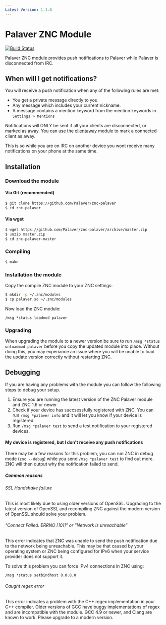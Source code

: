 ```yaml
---
Latest Version: 1.1.0
---
```


# Palaver ZNC Module

[![Build Status](https://img.shields.io/circleci/project/cocodelabs/znc-palaver/master.svg)](https://circleci.com/gh/cocodelabs/znc-palaver)

Palaver ZNC module provides push notifications to Palaver while Palaver is
disconnected from IRC.

##  When will I get notifications?

You will receive a push notification when any of the following rules are met:

* You get a private message directly to you.
* Any message which includes your current nickname.
* A message contains a mention keyword from the mention keywords in `Settings > Mentions`

Notifications will ONLY be sent if all your clients are disconnected, or marked
as away. You can use the [clientaway](http://wiki.znc.in/Clientaway) module to
mark a connected client as away.

This is so while you are on IRC on another device you wont receive many
notifications on your phone at the same time.

## Installation

### Download the module

#### Via Git (recommended)

```bash
$ git clone https://github.com/Palaver/znc-palaver
$ cd znc-palaver
```

#### Via wget

```bash
$ wget https://github.com/Palaver/znc-palaver/archive/master.zip
$ unzip master.zip
$ cd znc-palaver-master
```

### Compiling

```bash
$ make
```

### Installation the module

Copy the compile ZNC module to your ZNC settings:

```bash
$ mkdir -p ~/.znc/modules
$ cp palaver.so ~/.znc/modules
```

Now load the ZNC module:

    /msg *status loadmod palaver

### Upgrading

When upgrading the module to a newer version be sure to run
`/msg *status unloadmod palaver` before you copy the updated module into
place. Without doing this, you may experiance an issue where you will be
unable to load the update version correctly without restarting ZNC.

## Debugging

If you are having any problems with the module you can follow the
following steps to debug your setup.

1. Ensure you are running the latest version of the ZNC Palaver module and ZNC 1.6 or newer.
1. Check if your device has succsessfully registered with ZNC. You can run `/msg *palaver info` and it will let you know if your device is registered.
1. Run `/msg *palaver test` to send a test notification to your registered devices.
   
#### My device is registered, but I don't receive any push notifications

There may be a few reasons for this problem, you can run ZNC in debug mode
(`znc --debug`) while you send `/msg *palaver test` to find out more.
ZNC will then output why the notification failed to send.

##### Common reasons

###### SSL Handshake failure

This is most likely due to using older versions of OpenSSL. Upgrading to the latest version of OpenSSL and recompiling ZNC against the modern version of OpenSSL should solve your problem.

###### "Connect Failed. ERRNO [101]" or "Network is unreachable"

This error indicates that ZNC was unable to send the push notification due to the network being unreachable. This may be that caused by your operating system or ZNC being configured for IPv6 when your service provider does not support it.

To solve this problem you can force IPv4 connections in ZNC using:

```
/msg *status setbindhost 0.0.0.0
```

###### Caught regex error

This error indicates a problem with the C++ regex implementation in your C++
compiler. Older versions of GCC have buggy implementations of regex and are
incompatible with the module. GCC 4.9 or newer, and Clang are known to work.
Please upgrade to a modern version.
